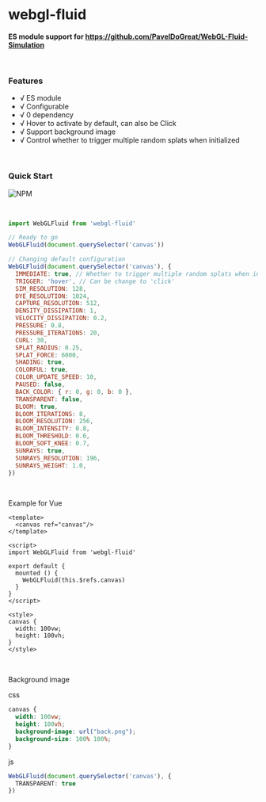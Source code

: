 # webgl-fluid

**ES module support for https://github.com/PavelDoGreat/WebGL-Fluid-Simulation**

<br>

### Features

- √ ES module
- √ Configurable
- √ 0 dependency
- √ Hover to activate by default, can also be Click
- √ Support background image
- √ Control whether to trigger multiple random splats when initialized

<br>

### Quick Start
![NPM](https://nodei.co/npm/webgl-fluid.png)

<br>

```js
import WebGLFluid from 'webgl-fluid'

// Ready to go
WebGLFluid(document.querySelector('canvas'))

// Changing default configuration
WebGLFluid(document.querySelector('canvas'), {
  IMMEDIATE: true, // Whether to trigger multiple random splats when initialized
  TRIGGER: 'hover', // Can be change to 'click'
  SIM_RESOLUTION: 128,
  DYE_RESOLUTION: 1024,
  CAPTURE_RESOLUTION: 512,
  DENSITY_DISSIPATION: 1,
  VELOCITY_DISSIPATION: 0.2,
  PRESSURE: 0.8,
  PRESSURE_ITERATIONS: 20,
  CURL: 30,
  SPLAT_RADIUS: 0.25,
  SPLAT_FORCE: 6000,
  SHADING: true,
  COLORFUL: true,
  COLOR_UPDATE_SPEED: 10,
  PAUSED: false,
  BACK_COLOR: { r: 0, g: 0, b: 0 },
  TRANSPARENT: false,
  BLOOM: true,
  BLOOM_ITERATIONS: 8,
  BLOOM_RESOLUTION: 256,
  BLOOM_INTENSITY: 0.8,
  BLOOM_THRESHOLD: 0.6,
  BLOOM_SOFT_KNEE: 0.7,
  SUNRAYS: true,
  SUNRAYS_RESOLUTION: 196,
  SUNRAYS_WEIGHT: 1.0,
})
```

<br>

Example for Vue

```vue
<template>
  <canvas ref="canvas"/>
</template>

<script>
import WebGLFluid from 'webgl-fluid'

export default {
  mounted () {
    WebGLFluid(this.$refs.canvas)
  }
}
</script>

<style>
canvas {
  width: 100vw;
  height: 100vh;
}
</style>
```

<br>

Background image

css

```css
canvas {
  width: 100vw;
  height: 100vh;
  background-image: url("back.png");
  background-size: 100% 100%;
}
```

js

```ts
WebGLFluid(document.querySelector('canvas'), {
  TRANSPARENT: true
})
```
